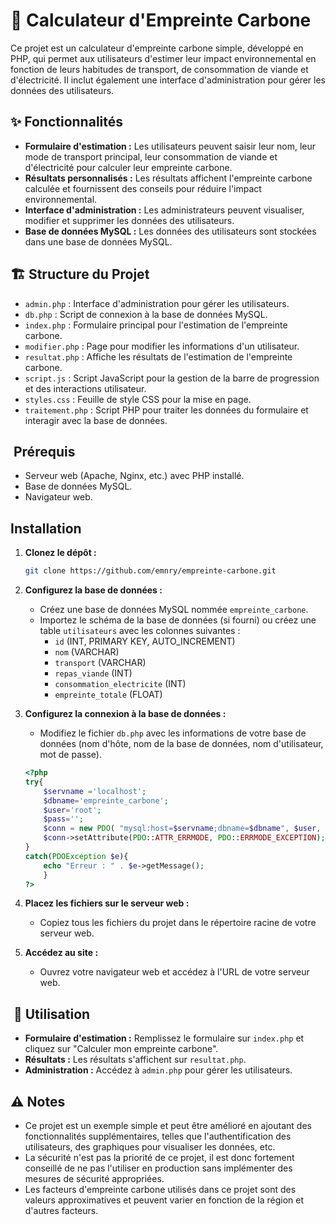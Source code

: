 # 🌳 Calculateur d'Empreinte Carbone

Ce projet est un calculateur d'empreinte carbone simple, développé en PHP, qui permet aux utilisateurs d'estimer leur impact environnemental en fonction de leurs habitudes de transport, de consommation de viande et d'électricité. Il inclut également une interface d'administration pour gérer les données des utilisateurs.

## ✨ Fonctionnalités

* **Formulaire d'estimation :** Les utilisateurs peuvent saisir leur nom, leur mode de transport principal, leur consommation de viande et d'électricité pour calculer leur empreinte carbone.
* **Résultats personnalisés :** Les résultats affichent l'empreinte carbone calculée et fournissent des conseils pour réduire l'impact environnemental.
* **Interface d'administration :** Les administrateurs peuvent visualiser, modifier et supprimer les données des utilisateurs.
* **Base de données MySQL :** Les données des utilisateurs sont stockées dans une base de données MySQL.

## 🏗️ Structure du Projet

* `admin.php` : Interface d'administration pour gérer les utilisateurs.
* `db.php` : Script de connexion à la base de données MySQL.
* `index.php` : Formulaire principal pour l'estimation de l'empreinte carbone.
* `modifier.php` : Page pour modifier les informations d'un utilisateur.
* `resultat.php` : Affiche les résultats de l'estimation de l'empreinte carbone.
* `script.js` : Script JavaScript pour la gestion de la barre de progression et des interactions utilisateur.
* `styles.css` : Feuille de style CSS pour la mise en page.
* `traitement.php` : Script PHP pour traiter les données du formulaire et interagir avec la base de données.

## ️ Prérequis

* Serveur web (Apache, Nginx, etc.) avec PHP installé.
* Base de données MySQL.
* Navigateur web.

##  Installation

1.  **Clonez le dépôt :**

    ```bash
    git clone https://github.com/emnry/empreinte-carbone.git
    ```

2.  **Configurez la base de données :**

    * Créez une base de données MySQL nommée `empreinte_carbone`.
    * Importez le schéma de la base de données (si fourni) ou créez une table `utilisateurs` avec les colonnes suivantes :
        * `id` (INT, PRIMARY KEY, AUTO_INCREMENT)
        * `nom` (VARCHAR)
        * `transport` (VARCHAR)
        * `repas_viande` (INT)
        * `consommation_electricite` (INT)
        * `empreinte_totale` (FLOAT)

3.  **Configurez la connexion à la base de données :**

    * Modifiez le fichier `db.php` avec les informations de votre base de données (nom d'hôte, nom de la base de données, nom d'utilisateur, mot de passe).

    ```php
    <?php
    try{
        $servname ='localhost';
        $dbname='empreinte_carbone';
        $user='root';
        $pass='';
        $conn = new PDO( "mysql:host=$servname;dbname=$dbname", $user, $pass);
        $conn->setAttribute(PDO::ATTR_ERRMODE, PDO::ERRMODE_EXCEPTION);
    }
    catch(PDOException $e){
        echo "Erreur : " . $e->getMessage();
        }
    ?>
    ```

4.  **Placez les fichiers sur le serveur web :**

    * Copiez tous les fichiers du projet dans le répertoire racine de votre serveur web.

5.  **Accédez au site :**

    * Ouvrez votre navigateur web et accédez à l'URL de votre serveur web.

## ‍ 🔨 Utilisation

* **Formulaire d'estimation :** Remplissez le formulaire sur `index.php` et cliquez sur "Calculer mon empreinte carbone".
* **Résultats :** Les résultats s'affichent sur `resultat.php`.
* **Administration :** Accédez à `admin.php` pour gérer les utilisateurs.

## ⚠️ Notes

* Ce projet est un exemple simple et peut être amélioré en ajoutant des fonctionnalités supplémentaires, telles que l'authentification des utilisateurs, des graphiques pour visualiser les données, etc.
* La sécurité n'est pas la priorité de ce projet, il est donc fortement conseillé de ne pas l'utiliser en production sans implémenter des mesures de sécurité appropriées.
* Les facteurs d'empreinte carbone utilisés dans ce projet sont des valeurs approximatives et peuvent varier en fonction de la région et d'autres facteurs.
